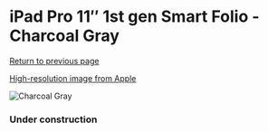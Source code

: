 # iPad Pro 11″ 1st gen Smart Folio - Charcoal Gray

[Return to previous page](/ipad_pro2)

[High-resolution image from Apple](https://store.storeimages.cdn-apple.com/8756/as-images.apple.com/is/MRX72?wid=4500&hei=4500&fmt=png)

<div style="width: 384px"><img src="/everypreview/MRX72.png" alt="Charcoal Gray"></div>

### Under construction
